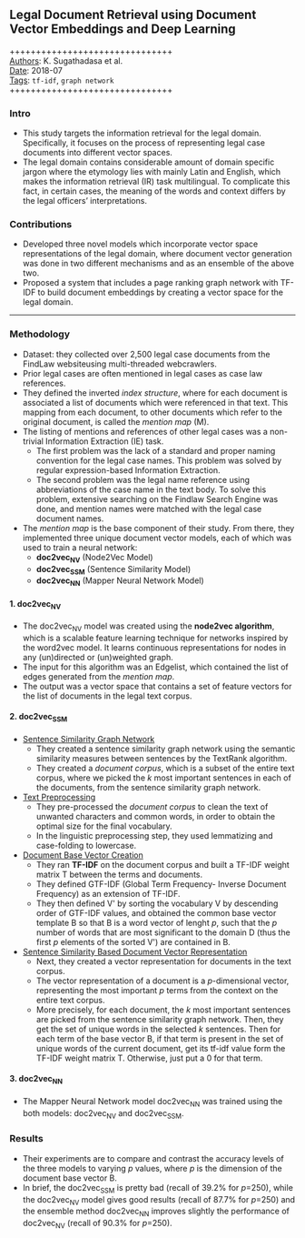 ## Legal Document Retrieval using Document Vector Embeddings and Deep Learning

+++++++++++++++++++++++++++++++  
<ins>Authors</ins>: K. Sugathadasa et al.  
<ins>Date</ins>: 2018-07  
<ins>Tags</ins>: `tf-idf`, `graph network`  
+++++++++++++++++++++++++++++++  


### Intro

- This study targets the information retrieval for the legal domain. Specifically, it focuses on the process of representing legal case documents into different vector spaces.
- The legal domain contains considerable amount of domain specific jargon where the etymology lies with mainly Latin and English, which makes the information retrieval (IR) task multilingual. To complicate this fact, in certain cases, the meaning of the words and context differs by the legal officers’ interpretations.


### Contributions

- Developed three novel models which incorporate vector space representations of the legal domain, where document vector generation was done in two different mechanisms and as an ensemble of the above two.
- Proposed a system that includes a page ranking graph network with TF-IDF to build document embeddings by creating a vector space for the legal domain. 


***

### Methodology

- Dataset: they collected over 2,500 legal case documents from the FindLaw websiteusing multi-threaded webcrawlers.
- Prior legal cases are often mentioned in legal cases as case law references.
- They defined the inverted *index structure*, where for each document is associated a list of documents which were referenced in that text. This mapping from each document, to other documents which refer to the original document, is called the *mention map* (M).
- The listing of mentions and references of other legal cases was a non-trivial Information Extraction (IE) task. 
  - The first problem was the lack of a standard and proper naming convention for the legal case names. This problem was solved by regular expression-based Information Extraction.
  - The second problem was the legal name reference using abbreviations of the case name in the text body. To solve this problem, extensive searching on the Findlaw Search Engine was done, and mention names were matched with the legal case document names.
- The *mention map* is the base component of their study. From there, they implemented three unique document vector models, each of which was used to train a neural network:
  - **doc2vec<sub>NV</sub>** (Node2Vec Model) 
  - **doc2vec<sub>SSM</sub>** (Sentence Similarity Model)
  - **doc2vec<sub>NN</sub>** (Mapper Neural Network Model) 


#### 1. doc2vec<sub>NV</sub>

- The doc2vec<sub>NV</sub> model was created using the **node2vec algorithm**, which is a scalable feature learning technique for networks inspired by the word2vec model. It learns continuous representations for nodes in any (un)directed or (un)weighted graph.
- The input for this algorithm was an Edgelist, which contained the list of edges generated from the *mention map*.
- The output was a vector space that contains a set of feature vectors for the list of documents in the legal text corpus.


#### 2. doc2vec<sub>SSM</sub>
- <ins>Sentence Similarity Graph Network</ins>
  - They created a sentence similarity graph network using the semantic similarity measures between sentences by the TextRank algorithm.
  - They created a *document corpus*, which is a subset of the entire text corpus, where we picked the *k* most important sentences in each of the documents, from the sentence similarity graph network.
- <ins>Text Preprocessing</ins>
  - They pre-processed the *document corpus* to clean the text of unwanted characters and common words, in order to obtain the optimal size for the final vocabulary.
  - In the linguistic preprocessing step, they used lemmatizing and case-folding to lowercase.
- <ins>Document Base Vector Creation</ins>
  - They ran **TF-IDF** on the document corpus and built a TF-IDF weight matrix T between the terms and documents.
  - They defined GTF-IDF (Global Term Frequency- Inverse Document Frequency) as an extension of TF-IDF.
  - They then defined V' by sorting the vocabulary V by descending order of GTF-IDF values, and obtained the common base vector template B so that B is a word vector of lenght *p*, such that the *p* number of words that are most significant to the domain D (thus the first *p* elements of the sorted V') are contained in B.
- <ins>Sentence Similarity Based Document Vector Representation</ins>
  - Next, they created a vector representation for documents in the text corpus.
  - The vector representation of a document is a *p*-dimensional vector, representing the most important *p* terms from the context on the entire text corpus.
  - More precisely, for each document, the *k* most important sentences are picked from the sentence similarity graph network. Then, they get the set of unique words in the selected *k* sentences. Then for each term of the base vector B, if that term is present in the set of unique words of the current document, get its tf-idf value form the TF-IDF weight matrix T. Otherwise, just put a 0 for that term.
  
  
#### 3. doc2vec<sub>NN</sub>
- The Mapper Neural Network model doc2vec<sub>NN</sub> was trained using the both models: doc2vec<sub>NV</sub> and doc2vec<sub>SSM</sub>.


### Results

- Their experiments are to compare and contrast the accuracy levels of the three models to varying *p* values, where *p* is the dimension of the document base vector B.
- In brief, the doc2vec<sub>SSM</sub> is pretty bad (recall of 39.2% for *p*=250), while the doc2vec<sub>NV</sub> model gives good results (recall of 87.7% for *p*=250) and the ensemble method doc2vec<sub>NN</sub> improves slightly the performance of doc2vec<sub>NV</sub> (recall of 90.3% for *p*=250).
